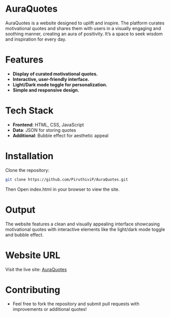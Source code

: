 # AuraQuotes

AuraQuotes is a website designed to uplift and inspire. The platform curates motivational quotes and shares them with users in a visually engaging and soothing manner, creating an aura of positivity. It’s a space to seek wisdom and inspiration for every day.
# Features
- **Display of curated motivational quotes.**
- **Interactive, user-friendly interface.**
- **Light/Dark mode toggle for personalization.**
- **Simple and responsive design.**

# Tech Stack
- **Frontend**: HTML, CSS, JavaScript  
- **Data**: JSON for storing quotes  
- **Additional**: Bubble effect for aesthetic appeal  

# Installation
Clone the repository:
```bash
git clone https://github.com/PiruthiviP/AuraQuotes.git
```
 Then Open index.html in your browser to view the site.

 # Output
The website features a clean and visually appealing interface showcasing motivational quotes with interactive elements like the light/dark mode toggle and bubble effect.

# Website URL
Visit the live site: [AuraQuotes](https://piruthivip.github.io/AuraQuotes/)

# Contributing
 - Feel free to fork the repository and submit pull requests with improvements or additional quotes!
